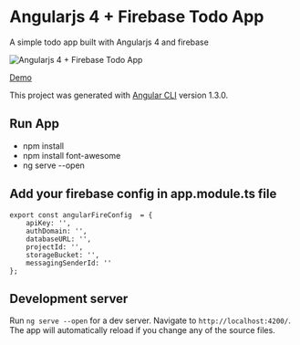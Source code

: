 # Angularjs 4 + Firebase Todo App

A simple todo app built with Angularjs 4 and firebase 

![Angularjs 4 + Firebase Todo App](https://github.com/nazmulrockon/angularJs4_Firebase_ToDoApp/blob/master/src/assets/todoapp.PNG)

 [Demo](https://www.youtube.com/watch?v=fTh1XfqzVnQ)

This project was generated with [Angular CLI](https://github.com/angular/angular-cli) version 1.3.0.

## Run App
 - npm install
 - npm install font-awesome
 - ng serve --open

## Add your firebase config in app.module.ts file

```
export const angularFireConfig  = {
    apiKey: '',
    authDomain: '',
    databaseURL: '',
    projectId: '',
    storageBucket: '',
    messagingSenderId: ''
};
```

## Development server

Run `ng serve --open` for a dev server. Navigate to `http://localhost:4200/`. The app will automatically reload if you change any of the source files.



